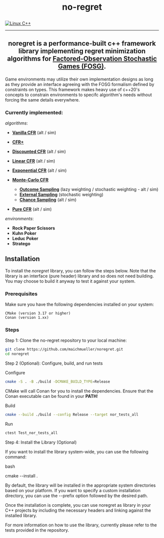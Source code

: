 # <p align=center> no-regret

 [![Linux C++](https://github.com/maichmueller/noregret/actions/workflows/cpp.yml/badge.svg)](https://github.com/maichmueller/noregret/actions/workflows/cpp.yml)

---

## <p align=center> noregret is a performance-built c++ framework library implementing regret minimization algorithms for [Factored-Observation Stochastic Games (FOSG)](https://www.sciencedirect.com/science/article/pii/S000437022100196X).
Game environments may utilize their own implementation designs as long as they provide an interface agreeing with the FOSG formalism defined by constraints on types.
This framework makes heavy use of c++20's concepts to constrain environments to specifc algorithm's needs without forcing the same details everywhere.

### Currently implemented:

*algorithms*:

- [**Vanilla CFR**](https://proceedings.neurips.cc/paper/2007/file/08d98638c6fcd194a4b1e6992063e944-Paper.pdf) (alt / sim)

- [**CFR+**](https://www.science.org/doi/full/10.1126/science.1259433?casa_token=3o6gJN7ICksAAAAA:TmUKYNEs7BqQEV2yrRdNJ5OJrdPNA-MAzwJsS88B3M5lRB2iORiiBQBepozAi85M5tY-FLE_rGir8nQ)

- [**Discounted CFR**](https://ojs.aaai.org/index.php/AAAI/article/view/4007) (alt / sim)

- [**Linear CFR**](https://ojs.aaai.org/index.php/AAAI/article/view/4007) (alt / sim)

- [**Exponential CFR**](https://arxiv.org/abs/2008.02679) (alt / sim)

- [**Monte-Carlo CFR**](https://papers.nips.cc/paper/2009/hash/00411460f7c92d2124a67ea0f4cb5f85-Abstract.html)
    - [**Outcome Sampling**](http://mlanctot.info/files/papers/PhD_Thesis_MarcLanctot.pdf) (lazy weighting / stochastic weighting - alt / sim)
    - [**External Sampling**](http://mlanctot.info/files/papers/PhD_Thesis_MarcLanctot.pdf) (stochastic weighting)
    - [**Chance Sampling**](https://www.ma.imperial.ac.uk/~dturaev/neller-lanctot.pdf) (alt / sim)

- [**Pure CFR**](https://richardggibson.appspot.com/static/work/thesis-phd/thesis-phd-paper.pdf) (alt / sim)

*environments*:

- **Rock Paper Scissors**
- **Kuhn Poker**
- **Leduc Poker**
- **Stratego**

## Installation

To install the _noregret_ library, you can follow the steps below. Note that the library is an interface (pure header)
library and so does not need building. You may choose to build it anyway to test it against your system.

### Prerequisites

Make sure you have the following dependencies installed on your system:

    CMake (version 3.17 or higher)
    Conan (version 1.xx)

### Steps

Step 1:
Clone the no-regret repository to your local machine:
```bash
git clone https://github.com/maichmueller/noregret.git
cd noregret
```
Step 2 (Optional): Configure, build, and run tests

Configure
```bash
cmake -S . -B ./build -DCMAKE_BUILD_TYPE=Release
```
CMake will call Conan for you to install the dependencies.
Ensure that the Conan executable can be found in your **PATH**!

Build
```bash
cmake --build ./build --config Release --target nor_tests_all
```
Run
```bash
ctest Test_nor_tests_all
```

Step 4: Install the Library (Optional)

If you want to install the library system-wide, you can use the following command:

bash

cmake --install .

By default, the library will be installed in the appropriate system directories based on your platform.
If you want to specify a custom installation directory, you can use the --prefix option followed by the desired path.

Once the installation is complete, you can use noregret as library in your C++ projects by including
the necessary headers and linking against the installed library.

For more information on how to use the library, currently please refer to the tests provided in the repository.
